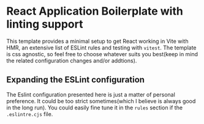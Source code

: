 # React Application Boilerplate with linting support

This template provides a minimal setup to get React working in Vite with HMR, an extensive list of ESLint rules and testing with `vitest`. The template is css agnostic, so feel free to choose whatever suits you best(keep in mind the related configuration changes and/or addtions).

## Expanding the ESLint configuration

The Eslint configuration presented here is just a matter of personal preference. It could be too strict sometimes(which I believe is always good in the long run). You could easily fine tune it in the `rules` section if the `.eslintre.cjs` file.
